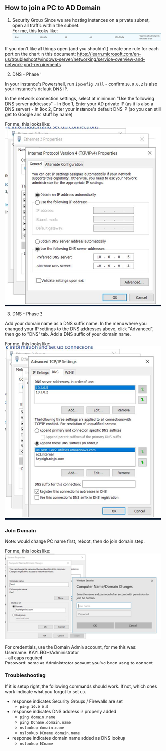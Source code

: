 ## How to join a PC to AD Domain

1. Security Group
Since we are hosting instances on a private subnet, open all traffic within the subnet.  
For me, this looks like:  
![All protocols, all ports, within subnet](images/InboundSGRule.JPG)

If you don't like all things open (and you shouldn't) create one rule for each port on the chart in this document: https://learn.microsoft.com/en-us/troubleshoot/windows-server/networking/service-overview-and-network-port-requirements

2. DNS - Phase 1

In your instance's Powershell, run `ipconfig /all` - confirm `10.0.0.2` is also your instance's default DNS IP.

In the network connection settings, select at minimum "Use the following DNS server addresses"
    - In Box 1, Enter your AD private IP (as it is also a DNS server)
    - In Box 2, Enter your instance's default DNS IP (so you can still get to Google and stuff by name)

For me, this looks like:  
![My DNS address settings](images/DNS-Settings.JPG)

3. DNS - Phase 2

Add your domain name as a DNS suffix name.  In the menu where you changed your IP settings to the DNS addresses above, click "Advanced", then go to "DNS" tab.  Add a DNS suffix of your domain name.

For me, this looks like:  
![My DNS suffixes](images/AppendDNSSuffix.JPG)

### Join Domain

Note: would change PC name first, reboot, then do join domain step.

For me, this looks like:  
![Join Domain window success](images/JoinDomain.JPG)

For credentials, use the Domain Admin account, for me this was:  
Username: KAYLEIGH/Administrator  
    - all caps required  
Password: same as Administrator account you've been using to connect

### Troubleshooting

If it is setup right, the following commands should work.  If not, which ones work indicate what you forgot to set up.

- response indicates Security Groups / Firewalls are set
    - `ping 10.0.0.5` 
- response indicates DNS address is properly added
    - `ping domain.name`
    - `ping DCname.domain.name` 
    - `nslookup domain.name`
    - `nslookup DCname.domain.name`
- response indicates domain name added as DNS lookup
    - `nslookup DCname`
